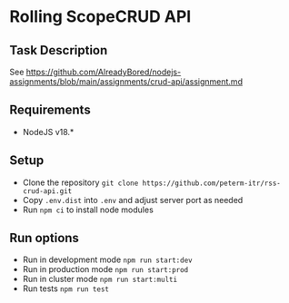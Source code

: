 # Rolling ScopeCRUD API

## Task Description

See https://github.com/AlreadyBored/nodejs-assignments/blob/main/assignments/crud-api/assignment.md

## Requirements

- NodeJS v18.*

## Setup

- Clone the repository `git clone https://github.com/peterm-itr/rss-crud-api.git`
- Copy `.env.dist` into `.env` and adjust server port as needed
- Run `npm ci` to install node modules

## Run options

- Run in development mode `npm run start:dev`
- Run in production mode `npm run start:prod`
- Run in cluster mode `npm run start:multi`
- Run tests `npm run test`
